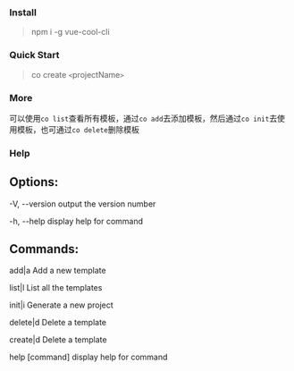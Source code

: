 ### Install

> npm i -g vue-cool-cli

### Quick Start

> co create `<`projectName`>`

### More

可以使用`co list`查看所有模板，通过`co add`去添加模板，然后通过`co init`去使用模板，也可通过`co delete`删除模板

### Help

## Options:

-V, --version output the version number

-h, --help display help for command

## Commands:

add|a Add a new template

list|l List all the templates

init|i Generate a new project

delete|d Delete a template

create|d <projectName> Delete a template

help [command] display help for command

